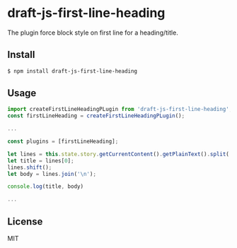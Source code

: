 # draft-js-first-line-heading
The plugin force block style on first line for a heading/title.

## Install

```bash
$ npm install draft-js-first-line-heading
```

## Usage

```js
import createFirstLineHeadingPLugin from 'draft-js-first-line-heading';
const firstLineHeading = createFirstLineHeadingPLugin();

...

const plugins = [firstLineHeading];

let lines = this.state.story.getCurrentContent().getPlainText().split('\n');
let title = lines[0];
lines.shift();
let body = lines.join('\n');

console.log(title, body)

...

```

## License
MIT
